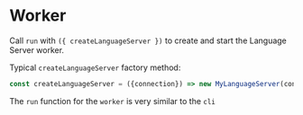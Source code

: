 # Worker

Call `run` with `({ createLanguageServer })` to create and start the Language Server worker.

Typical `createLanguageServer` factory method:

```ts
const createLanguageServer = ({connection}) => new MyLanguageServer(connection)
```

The `run` function for the `worker` is very similar to the `cli`
